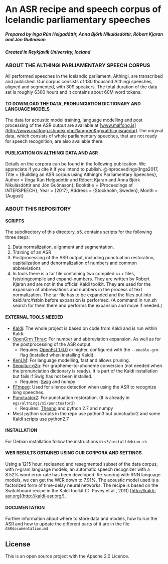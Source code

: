 # An ASR recipe and speech corpus of Icelandic parliamentary speeches
##### Prepared by Inga Rún Helgadóttir, Anna Björk Nikulásdóttir, Róbert Kjaran and Jón Guðnason
##### Created in Reykjavik University, Iceland


### ABOUT THE ALTHINGI PARLIAMENTARY SPEECH CORPUS

All performed speeches in the Icelandic parliament, Althingi, are transcribed and published. Our corpus consists of 130 thousand Althingi speeches, aligned and segmented, with 309 speakers. The total duration of the data set is roughly 6300 hours and it contains about 60M word tokens. 

#### TO DOWNLOAD THE DATA, PRONUNCIATION DICTIONARY AND LANGUAGE MODELS

The data for acoustic model training, language modelling and post processing of the ASR output are available at [www.malfong.is](http://www.malfong.is/index.php?lang=en&pg=althingisraedur)
The original data, which consists of whole parliamentary speeches, that are not ready for speech recognition, are also available there.

#### PUBLICATION ON ALTHINGI DATA AND ASR #####
Details on the corpora can be found in the following publication. We appreciate if you cite it if you intend to publish.
@inproceedings{Inga2017,
        Title = {Building an ASR corpus using Althingi’s Parliamentary Speeches},
        Author = {Inga Rún Helgadóttir and Róbert Kjaran and Anna Björk Nikulásdóttir and Jón Guðnason},
        Booktitle = {Proceedings of INTERSPEECH},
        Year = {2017},
        Address = {Stockholm, Sweden},
        Month = {August}

### ABOUT THIS REPOSITORY

#### SCRIPTS
The subdirectory of this directory, s5, contains scripts for the following three steps:
1) Data normalization, alignment and segmentation.
2) Training of an ASR
3) Postprocessing of the ASR output, including punctuation restoration, capitalization and denormalization of numbers and common abbreviations
4) In tools there is a tar file containing two compiled c++ files, fststringcompile and expand-numbers. They are written by Robert Kjaran and are not in the official Kaldi toolkit. They are used for the expansion of abbreviations and numbers in the process of text normalization. The tar file has to be expanded and the files put into kaldi/src/fstbin before expansion is performed. (A command in run.sh search for them there and performs the expansion and move if needed.)

#### EXTERNAL TOOLS NEEDED

- [Kaldi](https://kaldi-asr.org/): The whole project is based on code from Kaldi and is run within Kaldi.
- [OpenGrm Thrax](http://www.opengrm.org/): For number and abbreviation expansion. As well as for the postprocessing of the ASR output.
  - Requires [OpenFst 1.6.0](http://www.openfst.org/twiki/bin/view/FST/WebHome) or higher, configured with the ```--enable-grm``` flag (installed when installing Kaldi).
- [KenLM](https://kheafield.com/code/kenlm/): For language modelling, fast and allows pruning.
- [Sequitur-g2p](https://github.com/sequitur-g2p/sequitur-g2p): For grapheme-to-phoneme conversion (not needed when the pronunciation dictionary is ready). It is part of the Kaldi installation but fails if Swig has not been installed.
  - Requires: [Swig](http://www.swig.org) and numpy
- [FFmpeg](https://ffmpeg.org/): Used for silence detection when using the ASR to recognize long speeches.
- [Punctuator2](https://github.com/ottokart/punctuator2):  For punctuation restoration. (It is already in ```egs/althingi/s5/punctuator2```)
  - Requires: [Theano](https://github.com/Theano/Theano) and python 2.7 and numpy
- Most python scripts in the repo use python3 but punctuator2 and some Kaldi scripts use python2.7

#### INSTALLATION

 For Debian installation follow the instructions in `s5/installdebian.sh`

#### WER RESULTS OBTAINED USING OUR CORPORA AND SETTINGS.

Using a 1215 hour, recleaned and resegmented subset of the data corpus, with n-gram language models, an automatic speech recognizer with a 8.52% word error rate has been developed. Re-scoring with RNN language models, we can get the WER down to 7.91%. The acoustic model used is a factorized form of time-delay neural networks. The recipe is based on the Switchboard recipe in the Kaldi toolkit (D. Povey et al., 2011) [http://kaldi-asr.org](http://kaldi-asr.org/).

#### DOCUMENTATION

Further information about where to store data and models, how to run the ASR and how to update the different parts of it are in the file `ASRdocumentation.md`

License
----
This is an open source project with the Apache 2.0 Licence.
